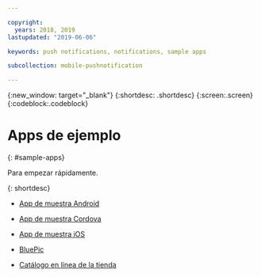 ```yaml
---

copyright:
  years: 2018, 2019
lastupdated: "2019-06-06"

keywords: push notifications, notifications, sample apps

subcollection: mobile-pushnotification

---
```


{:new_window: target="_blank"}
{:shortdesc: .shortdesc}
{:screen:.screen}
{:codeblock:.codeblock}

# Apps de ejemplo
{: #sample-apps}


Para empezar rápidamente.

{: shortdesc}

 - [App de muestra Android](https://github.com/ibm-bluemix-mobile-services/bms-samples-android-hellopush/)
 
 - [App de muestra Cordova](https://github.com/ibm-bluemix-mobile-services/bms-samples-cordova-hellopush)
 
 - [App de muestra iOS](https://github.com/ibm-bluemix-mobile-services/bms-samples-swift-hellopush)
 
 - [BluePic](https://github.com/IBM/BluePic)
 
 - [Catálogo en línea de la tienda](https://github.com/ibm-bluemix-mobile-services/mobiledashboard-storecatalog-backend)
 



